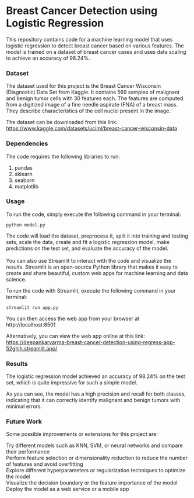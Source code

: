 # Breast Cancer Detection using Logistic Regression
This repository contains code for a machine learning model that uses logistic regression to detect breast cancer based on various features. The model is trained on a dataset of breast cancer cases and uses data scaling to achieve an accuracy of 98.24%.
<br>
### Dataset
The dataset used for this project is the Breast Cancer Wisconsin (Diagnostic) Data Set from Kaggle. It contains 569 samples of malignant and benign tumor cells with 30 features each. The features are computed from a digitized image of a fine needle aspirate (FNA) of a breast mass. They describe characteristics of the cell nuclei present in the image.<br>

The dataset can be downloaded from this link: https://www.kaggle.com/datasets/uciml/breast-cancer-wisconsin-data <br>

### Dependencies
The code requires the following libraries to run:<br>

1. pandas<br>
2. sklearn<br>
3. seaborn<br>
4. matplotlib<br>
### Usage
To run the code, simply execute the following command in your terminal: <br>

`python model.py`

The code will load the dataset, preprocess it, split it into training and testing sets, scale the data, create and fit a logistic regression model, make predictions on the test set, and evaluate the accuracy of the model.<br>
<br>
You can also use Streamlit to interact with the code and visualize the results. Streamlit is an open-source Python library that makes it easy to create and share beautiful, custom web apps for machine learning and data science.<br>

To run the code with Streamlit, execute the following command in your terminal:<br>

`streamlit run app.py`
<br>

You can then access the web app from your browser at http://localhost:8501<br>

Alternatively, you can view the web app online at this link: https://deepankarvarma-breast-cancer-detection-using-regress-app-52ghlh.streamlit.app/<br>

### Results
The logistic regression model achieved an accuracy of 98.24% on the test set, which is quite impressive for such a simple model.<br>

As you can see, the model has a high precision and recall for both classes, indicating that it can correctly identify malignant and benign tumors with minimal errors.
<br>
### Future Work
Some possible improvements or extensions for this project are:<br>

Try different models such as KNN, SVM, or neural networks and compare their performance<br>
Perform feature selection or dimensionality reduction to reduce the number of features and avoid overfitting<br>
Explore different hyperparameters or regularization techniques to optimize the model<br>
Visualize the decision boundary or the feature importance of the model<br>
Deploy the model as a web service or a mobile app<br>
